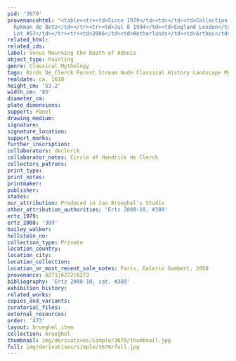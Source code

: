```yaml
---
pid: '3679'
provenancehtml: "<table><tr><td>Since 1979</td><td></td><td>Collection of Albert de
  Rykman de Betz</td></tr><tr><td>Jul 8 1994</td><td>England London</td><td>Sale Christie's
  Lot #57</td></tr><tr><td>2006</td><td>Netherlands</td><td>Arthes</td></tr></table>"
related_html:
related_ids:
label: Venus Mourning the Death of Adonis
object_type: Painting
genre: Classical Mythology
tags: Birds De_Clerck Forest Stream Nude Classical History Landscape Mythological
realdate: ca. 1610
height_cm: '53.2'
width_cm: '85'
diameter_cm:
plate_dimensions:
support: Panel
drawing_medium:
signature:
signature_location:
support_marks:
further_inscription:
collaborators: declerck
collaborator_notes: Circle of Hendrick de Clerck
collectors_patrons:
print_type:
print_notes:
printmaker:
publisher:
states:
our_attribution: Produced in Jan Brueghel's Studio
other_attribution_authorities: 'Ertz 2008-10, #389'
ertz_1979:
ertz_2008: '389'
bailey_walker:
hollstein_no:
collection_type: Private
location_country:
location_city:
location_collection:
location_or_most_recent_sale_notes: Paris, Galerie Gombert, 2008
provenance: 6271|6272|6273
bibliography: 'Ertz 2008-10, cat. #389'
exhibition_history:
related_works:
copies_and_variants:
curatorial_files:
external_resources:
order: '473'
layout: brueghel_item
collection: brueghel
thumbnail: img/derivatives/simple/3679/thumbnail.jpg
full: img/derivatives/simple/3679/full.jpg
---
```

